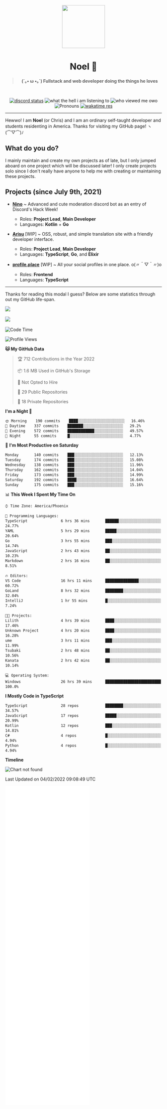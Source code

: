 <div align='center'>
  <div align='center'>
    <img
      src='https://cdn.floofy.dev/art/icons/icon_cinnamonserval.png'
      width='138'
      height='138'
    />
  </div>
  <h1>Noel 🐾</h1>
  <blockquote><strong>(´｡• ω •｡`) Fullstack and web developer doing the things he loves</strong></blockquote>

  <br />

  <a href='https://discord.com/users/280158289667555328' target='_blank'><img alt="discord status" src="https://dev.discordprofiles.me/badge/status/280158289667555328" /></a>
  <img alt="what the hell i am listening to" src="https://dev.discordprofiles.me/badge/spotify/280158289667555328" />
  <img alt="who viewed me owo" src="https://komarev.com/ghpvc/?username=auguwu" />
  <img alt='Pronouns' src='https://img.shields.io/endpoint?url=https://pronoundb.org/shields/6004d014406af11e4593a013' />
  <a href="https://wakatime.com/@auguwu" target='_blank'>
    <img alt='wakatime res' src='https://wakatime.com/badge/user/89736485-42ec-4c0f-a2f3-481db74514dc.svg' />
  </a>
</div>

<hr />

Hewwo! I am **Noel** (or Chris) and I am an ordinary self-taught developer and students residenting in America. Thanks for visiting my GitHub page! ヽ(⌒▽⌒)ﾉ

## What do you do?
I mainly maintain and create my own projects as of late, but I only jumped aboard on one project which will be discussed later! I only create projects
solo since I don't really have anyone to help me with creating or maintaining these projects.

## Projects (since July 9th, 2021)
- [**Nino**](https://nino.sh) ~ Advanced and cute moderation discord bot as an entry of Discord's Hack Week!
  - Roles: **Project Lead**, **Main Developer**
  - Languages: **Kotlin** + **Go**

- [**Arisu**](https://arisu.land) [WIP] ~ OSS, robust, and simple translation site with a friendly developer interface.
  - Roles: **Project Lead**, **Main Developer**
  - Languages: **TypeScript**, **Go**, and **Elixir**

- [**profile.place**](https://profile.place) [WIP] ~ All your social profiles in one place. o(〃＾▽＾〃)o
  - Roles: **Frontend**
  - Languages: **TypeScript**

---

Thanks for reading this modal I guess? Below are some statistics through out my GitHub life-span.

![](https://github-readme-stats.vercel.app/api?username=auguwu&count_private=true&show_icons=true&theme=gruvbox)

![](https://github-readme-stats.vercel.app/api/top-langs/?username=auguwu&layout=compact&theme=gruvbox)

<!--START_SECTION:waka-->
![Code Time](http://img.shields.io/badge/Code%20Time-2%2C699%20hrs%2033%20mins-blue)

![Profile Views](http://img.shields.io/badge/Profile%20Views-57-blue)

**🐱 My GitHub Data** 

> 🏆 712 Contributions in the Year 2022
 > 
> 📦 1.6 MB Used in GitHub's Storage 
 > 
> 🚫 Not Opted to Hire
 > 
> 📜 29 Public Repositories 
 > 
> 🔑 18 Private Repositories  
 > 
**I'm a Night 🦉** 

```text
🌞 Morning    190 commits    ████░░░░░░░░░░░░░░░░░░░░░   16.46% 
🌆 Daytime    337 commits    ███████░░░░░░░░░░░░░░░░░░   29.2% 
🌃 Evening    572 commits    ████████████░░░░░░░░░░░░░   49.57% 
🌙 Night      55 commits     █░░░░░░░░░░░░░░░░░░░░░░░░   4.77%

```
📅 **I'm Most Productive on Saturday** 

```text
Monday       140 commits    ███░░░░░░░░░░░░░░░░░░░░░░   12.13% 
Tuesday      174 commits    ███░░░░░░░░░░░░░░░░░░░░░░   15.08% 
Wednesday    138 commits    ███░░░░░░░░░░░░░░░░░░░░░░   11.96% 
Thursday     162 commits    ███░░░░░░░░░░░░░░░░░░░░░░   14.04% 
Friday       173 commits    ███░░░░░░░░░░░░░░░░░░░░░░   14.99% 
Saturday     192 commits    ████░░░░░░░░░░░░░░░░░░░░░   16.64% 
Sunday       175 commits    ███░░░░░░░░░░░░░░░░░░░░░░   15.16%

```


📊 **This Week I Spent My Time On** 

```text
⌚︎ Time Zone: America/Phoenix

💬 Programming Languages: 
TypeScript               6 hrs 36 mins       ██████░░░░░░░░░░░░░░░░░░░   24.77% 
YAML                     5 hrs 29 mins       █████░░░░░░░░░░░░░░░░░░░░   20.64% 
Go                       3 hrs 55 mins       ███░░░░░░░░░░░░░░░░░░░░░░   14.74% 
JavaScript               2 hrs 43 mins       ██░░░░░░░░░░░░░░░░░░░░░░░   10.23% 
Markdown                 2 hrs 16 mins       ██░░░░░░░░░░░░░░░░░░░░░░░   8.51%

🔥 Editors: 
VS Code                  16 hrs 11 mins      ███████████████░░░░░░░░░░   60.72% 
GoLand                   8 hrs 32 mins       ████████░░░░░░░░░░░░░░░░░   32.04% 
IntelliJ                 1 hr 55 mins        █░░░░░░░░░░░░░░░░░░░░░░░░   7.24%

🐱‍💻 Projects: 
Lilith                   4 hrs 39 mins       ████░░░░░░░░░░░░░░░░░░░░░   17.46% 
Unknown Project          4 hrs 20 mins       ████░░░░░░░░░░░░░░░░░░░░░   16.28% 
ume                      3 hrs 11 mins       ███░░░░░░░░░░░░░░░░░░░░░░   11.99% 
Tsubaki                  2 hrs 48 mins       ██░░░░░░░░░░░░░░░░░░░░░░░   10.56% 
Kanata                   2 hrs 42 mins       ██░░░░░░░░░░░░░░░░░░░░░░░   10.14%

💻 Operating System: 
Windows                  26 hrs 39 mins      █████████████████████████   100.0%

```

**I Mostly Code in TypeScript** 

```text
TypeScript               28 repos            ████████░░░░░░░░░░░░░░░░░   34.57% 
JavaScript               17 repos            █████░░░░░░░░░░░░░░░░░░░░   20.99% 
Kotlin                   12 repos            ███░░░░░░░░░░░░░░░░░░░░░░   14.81% 
C#                       4 repos             █░░░░░░░░░░░░░░░░░░░░░░░░   4.94% 
Python                   4 repos             █░░░░░░░░░░░░░░░░░░░░░░░░   4.94%

```


**Timeline**

![Chart not found](https://raw.githubusercontent.com/auguwu/auguwu/master/charts/bar_graph.png) 


 Last Updated on 04/02/2022 09:08:49 UTC
<!--END_SECTION:waka-->

![](./github-metrics.svg)
